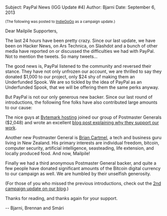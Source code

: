 Subject: PayPal News (IGG Update #4)
Author: Bjarni
Date: September 6, 2013

<small>(The following was posted to
[IndieGoGo](http://igg.me/at/mailpile) as a campaign update.)</small>

Dear Mailpile Supporters,

The last 24 hours have been pretty crazy. Since our last update, we have
been on Hacker News, on Ars Technica, on Slashdot and a bunch of other
media have reported on or discussed the difficulties we had with PayPal.
Not to mention the tweets. So many tweets...

The good news is, PayPal listened to the community and reversed their
stance. They have not only unfrozen our account, we are thrilled to say
they donated $1,000 to our project, only $24 shy of making them an
Underfunded Spook. We are so tickled by the idea of PayPal as an
Underfunded Spook, that we will be offering them the same perks anyway.

But PayPal is not our only generous new backer. Since our last round of
introductions, the following fine folks have also contributed large
amounts to our cause:

The nice guys at [Bytemark hosting](http://www.bytemark.co.uk/) joined
our group of Postmaster Generals ($2,048) and wrote an excellent [blog
post explaining why they support our 
work](http://blog.bytemark.co.uk/2013/08/30/why-were-supporting-mailpile-a-modern-fast-webmail-client-with-user-friendly-encryption).

Another new Postmaster General is [Brian
Cartmel](http://cartmell.co.nz), a tech and business guru living in New
Zealand. His primary interests are individual freedom, bitcoin, computer
security,  artificial intelligence, seasteading, life extension, and
locally produced food. And now, Mailpile!

Finally we had a third anonymous Postmaster General backer, and quite a
few people have donated significant amounts of the Bitcoin digital
currency to our campaign as well. We are humbled by their unselfish
generosity.

(For those of you who missed the previous introductions, check out the
[2nd campaign update on our
blog](http://www.mailpile.is/blog/2013-08-21_IndieGoGo_Update_2.html).)

Thanks for reading, and thanks again for your support.

 -- Bjarni, Brennan and Smári

